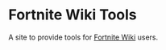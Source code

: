 # Fortnite Wiki Tools
A site to provide tools for [Fortnite Wiki](https://fortnite.fandom.com/) users.
